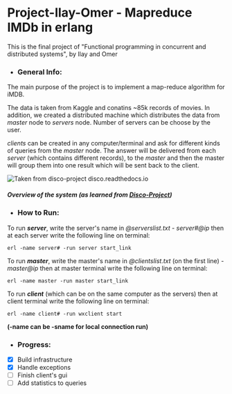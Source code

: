 # Project-Ilay-Omer - Mapreduce IMDb in erlang
 This is the final project of "Functional programming in concurrent and distributed systems", by Ilay and Omer
 
- ### General Info:
 
 The main purpose of the project is to implement a map-reduce algorithm for iMDB. 
 
 The data is taken from Kaggle and conatins ~85k records of movies.
 In addition, we created a distributed machine which distributes the data from *master* node to *servers* node. Number of servers can be choose by the user.
 
 *clients* can be created in any computer/terminal and ask for different kinds of queries from the *master* node. The answer will be delivered from each *server* (which contains different records), to the *master* and then the master will group them into one result which will be sent back to the client.

![Taken from disco-project disco.readthedocs.io](https://disco.readthedocs.io/en/latest/_images/disco-arch.png)
##### Overview of the system (as learned from [Disco-Project](https://disco.readthedocs.io/en/latest/overview.html))

- ### How to Run:

 To run ***server***, write the server's name in *@serverslist.txt* - *server#@ip*
 then at each server write the following line on terminal:
```
erl -name server# -run server start_link
```

 To run ***master***, write the master's name in *@clientslist.txt* (on the first line) - *master@ip*
 then at master terminal write the following line on terminal:
```
erl -name master -run master start_link
```

 To run ***client*** (which can be on the same computer as the servers)
 then at client terminal write the following line on terminal:
```
erl -name client# -run wxclient start
```


 **(-name can be -sname for local connection run)**

- ### Progress:
- [x] Build infrastructure
- [x] Handle exceptions
- [ ] Finish client's gui
- [ ] Add statistics to queries
